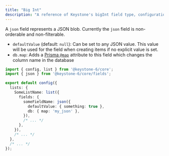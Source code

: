 ```yaml
---
title: "Big Int"
description: "A reference of Keystone's bigInt field type, configuration and options."
---
```


A `json` field represents a JSON blob.
Currently the `json` field is non-orderable and non-filterable.

- `defaultValue` (default: `null`): Can be set to any JSON value.
  This value will be used for the field when creating items if no explicit value is set.
- `db.map`: Adds a [Prisma `@map`](https://www.prisma.io/docs/reference/api-reference/prisma-schema-reference#map) attribute to this field which changes the column name in the database

```typescript
import { config, list } from '@keystone-6/core';
import { json } from '@keystone-6/core/fields';

export default config({
  lists: {
    SomeListName: list({
      fields: {
        someFieldName: json({
          defaultValue: { something: true },
          db: { map: 'my_json' },
        }),
        /* ... */
      },
    }),
    /* ... */
  },
  /* ... */
});
```